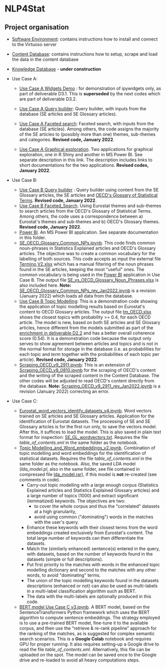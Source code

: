 # NLP4Stat
## Project organisation
- [Software Environment](Software%20Environment): contains instructions how to install and connect to the Virtuoso server 
- [Content Database](Content%20Database): contains instructions how to setup, scrape and load the data in the content database 
- [Knowledge Database](Content%20Database) - **under construction**
- Use Case A:

    - [Use Case A Widgets Demo](Use%20case%20A/Use%20Case%20A%20Widgets%20Demo) : for demonstration of ipywidgets only, as part of deliverable D3.1. This is **superseded** by the next codes which are part of deliverable D3.2. 
    - [Use Case A Query builder](Use%20case%20A/Use%20Case%20A%20Query%20builder): Query builder, with inputs from the database (SE articles and SE Glossary articles). 

    - [Use Case A Faceted search](Use%20case%20A/Use%20Case%20A%20Faceted%20search): Faceted search, with inputs from the database (SE articles). Among others, the code assigns the majority of the SE articles to (possibly more than one) themes, sub-themes and categories. **Revised code, January 2022**.

    - [Use Case A Graphical exploration](Use%20case%20A/Use%20Case%20A%20Graphical%20exploration). Two applications for graphical exploration, one in R Shiny and another in MS Power BI. See separate description in this link. The description includes links to short documentations for the two applications.  **Revised codes, January 2022**.

- Use Case B:
     - [Use Case B Query builder](https://github.com/eurostat/NLP4Stat/tree/testing/Use%20case%20B/Use%20Case%20B%20Query%20builder) : Query builder using content from the SE Glossary articles, the SE articles and [OECD's Glossary of Statistical Terms](https://stats.oecd.org/glossary/). **Revised code, January 2022**.
     - [Use Case B Faceted_Search](https://github.com/eurostat/NLP4Stat/tree/testing/Use%20case%20B/Use%20Case%20B%20Faceted%20search). Using Eurostat themes and sub-themes to search articles from the OECD's Glossary of Statistical Terms. Among others, the code uses a correspondence between a) Eurostat's themes and sub-themes and b) OECD's Glossary themes. **Revised code, January 2022**.
     - [Power BI](https://github.com/eurostat/NLP4Stat/tree/testing/Use%20case%20B/Power%20BI). An MS Power BI application. See separate documentation in this folder.
     - [SE_OECD_Glossary_Common_NPs.ipynb](https://github.com/eurostat/NLP4Stat/blob/testing/Use%20case%20B/SE_OECD_Glossary_Common_NPs.ipynb). This code finds common noun-phrases in Statistics Explained articles and OECD's Glossary articles. The objective was to create a common vocabulary for the labelling of both sources. This code accepts as input the external file [Termino V2.xlsx](https://github.com/eurostat/NLP4Stat/blob/testing/Use%20case%20B/Termino%20V2.xlsx) which has a manual filtering of the noun phrases found in the SE articles, keeping the most "useful" ones.
The common vocabulary is being used in the [Power BI](https://github.com/eurostat/NLP4Stat/tree/testing/Use%20case%20B/Power%20BI) application in Use Case B. The output file [SE_vs_OECD_Glossary_Noun_Phrases.xlsx](https://github.com/eurostat/NLP4Stat/blob/testing/Use%20case%20B/SE_vs_OECD_Glossary_Noun_Phrases.xlsx) is also included here. **Note:** [SE_OECD_Glossary_Common_NPs_rev_Jan2022.ipynb](https://github.com/eurostat/NLP4Stat/blob/testing/Use%20case%20B/Power%20BI/SE_OECD_Glossary_Common_NPs_rev_Jan2022.ipynb
) is a revision (January 2022) which loads all data from the database.
     - [Use Case B Topic Modelling](https://github.com/eurostat/NLP4Stat/tree/testing/Use%20case%20B/Use%20Case%20B%20Topic%20modelling): This is a demonstration code showing the application of topic modelling results based on Eurostat's content to OECD Glossary articles. The output file [tm_OECD.xlsx](https://github.com/eurostat/NLP4Stat/blob/testing/Use%20case%20B/tm_OECD.xlsx) shows the closest topics with probability >= 0.4, for each OECD article. The model is new, based on both SE articles and SE Glossary articles, hence different from the models submitted as part of the [enrichment in deliverable D2.2](https://github.com/eurostat/NLP4Stat/tree/testing/Content%20Database/Enrichment) and has a better overall coherence score (0.54). It is a demonstration code because the output only serves to show agreement between articles and topics and is not in the normal format for storage in the database (i.e. as probabilities for each topic and *term* together with the probabilities of each topic per article). **Revised code, January 2022**.
     - [Scraping_OECD_v9_2911.ipynb](https://github.com/eurostat/NLP4Stat/blob/testing/Use%20case%20B/Scraping_OECD_v9_2911.ipynb): This is an extension of [Scraping_OECD_v8_0810.ipynb](https://github.com/eurostat/NLP4Stat/blob/testing/Use%20case%20B/Scraping_OECD_v8_0810.ipynb) for the scraping of OECD's content and the writing of the scraped content in the Content Database. The other codes will be adjusted to read OECD's content directly from the database. **Note:** [Scraping_OECD_v9_2911_rev_Jan2022.ipynb](https://github.com/eurostat/NLP4Stat/blob/testing/Use%20case%20B/Scraping_OECD_v9_2911_rev_Jan2022.ipynb) is a revision (January 2022) correcting an error.
     
- Use Case C:
     - [Eurostat_word_vectors_identify_datasets_v4.ipynb](https://github.com/eurostat/NLP4Stat/blob/testing/Use%20case%20C/Eurostat_word_vectors_identify_datasets_v4.ipynb). Word vectors trained on SE articles and SE Glossary articles. Application for the identification of Eurostat datasets. The processing of SE and SE Glossary articles is for the first run only, to save the vectors model. After this, it suffices to load the model. This is also saved in plain text format for inspection: [SE_GL_wordvectors.txt](https://github.com/eurostat/NLP4Stat/blob/testing/Use%20case%20C/SE_GL_wordvectors.txt). Requires the file _table_of_contents.xml_ in the same folder as the notebook.
    - [Topic Modelling_and_Word_embeddings_v2.ipynb](https://github.com/eurostat/NLP4Stat/blob/testing/Use%20case%20C/Topic%20Modelling_and_Word_embeddings_v2.ipynb). Combination of topic modelling and word embeddings for the identification of statistical datasets. Requires the file _table_of_contents.xml_ in the same folder as the notebook. Also, the saved LDA model (_lda_model.pl_, also in the same folder, see file contained in compressed file [lda_model.rar](https://github.com/eurostat/NLP4Stat/blob/testing/Use%20case%20C/lda_model.rar)), if this model is **not** re-created (see comments in code).
        - Carry-out topic modelling with a large enough corpus (Statistics Explained articles and Statistics Explained Glossary articles) and a large number of topics (1000) and extract significant (lemmatized) keywords. The objectives are two:
            - to cover the whole corpus and thus the "correlated" datasets at a high granularity,
            - avoid using common ("dominating") words in the matches with the user's query.
        - Enhance these keywords with their closest terms from the word embeddings created exclusively from Eurostat's content. The total large number of keywords can then differentiate the datasets.
        - Match the (similarly enhanced) sentence(s) entered in the query, with datasets, based on the number of keywords found in the datasets (simple or full descriptions).
        - Put first priority to the matches with words in the enhanced topic modelling dictionary and second to the matches with any other words, to avoid "dominating" terms.
        - The union of the topic modelling keywords found in the datasets descriptions (enhanced or not) can also be used as multi-labels in a multi-label classification algorithm such as BERT.
        - The data with the multi-labels are optionally produced in this code.
    - [BERT model Use Case C v3.ipynb](https://github.com/eurostat/NLP4Stat/blob/testing/Use%20case%20C/BERT%20model%20Use%20Case%20C%20v3.ipynb). A BERT model, based on the SentenceTransformers Python framework  which uses the BERT algorithm to compute sentence embeddings. The strategy employed is to use a pre-trained BERT model, fine-tune it to the available corpus, and then use the “retrieve & re-rank pipeline” approach for the ranking of the matches, as is suggested for complex semantic search scenarios. This is a  **Google Colab** notebook and requires GPU for proper running. It also requires setting-up a Google drive to read the file _table_of_contents.xml_. Alternatively, this file can be uploaded on the spot. The model can be saved once to the Google drive and re-loaded to avoid all heavy computations steps.




